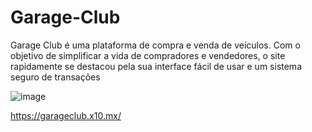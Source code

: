 # Garage-Club
Garage Club é uma plataforma de compra e venda de veículos. Com o objetivo de simplificar a vida de compradores e vendedores, o site rapidamente se destacou pela sua interface fácil de usar e um sistema seguro de transações

![image](https://github.com/user-attachments/assets/dc78d842-15bd-401b-a773-ae4c84cf7876)


https://garageclub.x10.mx/
